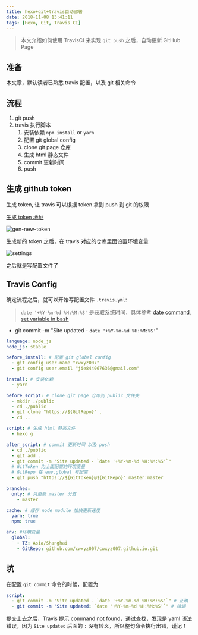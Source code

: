 ```yaml
---
title: hexo+git+travis自动部署
date: 2018-11-08 13:41:11
tags: [Hexo, Git, Travis CI]
---
```


> 本文介绍如何使用 TravisCI 来实现 `git push` 之后，自动更新 GitHub Page

## 准备

本文章，默认读者已熟悉 travis 配置，以及 git 相关命令

## 流程

1. git push
2. travis 执行脚本
   1. 安装依赖 `npm install` or `yarn`
   2. 配置 git global config
      <!-- more -->
   4. clone git page 仓库
   5. 生成 html 静态文件
   6. commit 更新时间
   7. push

## 生成 github token

生成 token, 让 travis 可以根据 token 拿到 push 到 git 的权限

[生成 token 地址](https://github.com/settings/tokens)

![gen-new-token](gen-new-token.png)

生成新的 token 之后，在 travis 对应的仓库里面设置环境变量

![settings](settings.png)

之后就是写配置文件了

## Travis Config

确定流程之后，就可以开始写配置文件 `.travis.yml`:

> `date '+%Y-%m-%d %H:%M:%S'` 是获取系统时间，具体参考 [date command](http://manpages.ubuntu.com/manpages/cosmic/man1/date.1.html), [set variable in bash](https://stackoverflow.com/questions/4651437/how-to-set-a-variable-to-the-output-of-a-command-in-bash)

- git commit -m "Site updated - `date '+%Y-%m-%d %H:%M:%S'`"

```yaml
language: node_js
node_js: stable

before_install: # 配置 git global config
  - git config user.name "cwxyz007"
  - git config user.email "jie844067636@gmail.com"

install: # 安装依赖
  - yarn

before_script: # clone git page 仓库到 public 文件夹
  - mkdir ./public
  - cd ./public
  - git clone "https://${GitRepo}" .
  - cd ..

script: # 生成 html 静态文件
  - hexo g

after_script: # commit 更新时间 以及 push
  - cd ./public
  - git add .
  - git commit -m "Site updated - `date '+%Y-%m-%d %H:%M:%S'`"
  # GitToken 为上面配置的环境变量
  # GitRepo 在 env.global 有配置
  - git push "https://${GitToken}@${GitRepo}" master:master

branches:
  only: # 只更新 master 分支
    - master

cache: # 缓存 node_module 加快更新速度
  yarn: true
  npm: true

env: #环境变量
  global:
    - TZ: Asia/Shanghai
    - GitRepo: github.com/cwxyz007/cwxyz007.github.io.git
```

## 坑

在配置 `git commit` 命令的时候，配置为

```yaml
script:
  - git commit -m "Site updated - `date '+%Y-%m-%d %H:%M:%S'`" # 正确
  - git commit -m "Site updated: `date '+%Y-%m-%d %H:%M:%S'`" # 错误
```

提交上去之后，Travis 提示 command not found，通过查找，发现是 yaml 语法错误，因为 `Site updated` 后面的 `:` 没有转义，所以整句命令执行出错，谨记！

